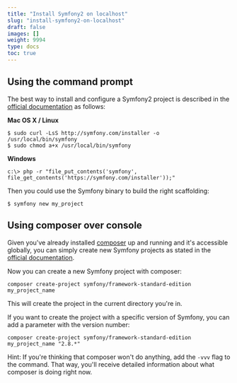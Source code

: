 ```yaml
---
title: "Install Symfony2 on localhost"
slug: "install-symfony2-on-localhost"
draft: false
images: []
weight: 9994
type: docs
toc: true
---
```


## Using the command prompt
The best way to install and configure a Symfony2 project is described in the [official documentation](http://symfony.com/download) as follows:
    
**Mac OS X / Linux**

    $ sudo curl -LsS http://symfony.com/installer -o /usr/local/bin/symfony
    $ sudo chmod a+x /usr/local/bin/symfony 

**Windows**

    c:\> php -r "file_put_contents('symfony', file_get_contents('https://symfony.com/installer'));" 

Then you could use the Symfony binary to build the right scaffolding:

    $ symfony new my_project 

## Using composer over console
Given you've already installed [composer][1] up and running and it's accessible globally, you can simply create new Symfony projects as stated in the [official documentation][2].

Now you can create a new Symfony project with composer:

    composer create-project symfony/framework-standard-edition my_project_name

This will create the project in the current directory you're in.

If you want to create the project with a specific version of Symfony, you can add a parameter with the version number:

    composer create-project symfony/framework-standard-edition my_project_name "2.8.*"

Hint: If you're thinking that composer won't do anything, add the `-vvv` flag to the command. That way, you'll receive detailed information about what composer is doing right now.


  [1]: https://getcomposer.org/
  [2]: http://symfony.com/doc/2.8/setup.html#creating-symfony-applications-with-composer

